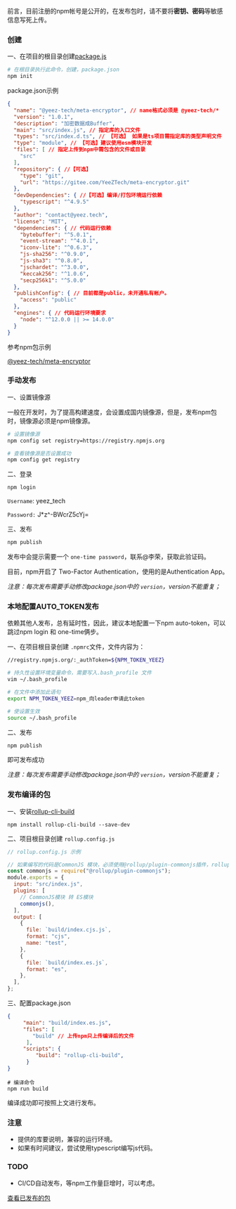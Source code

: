 前言，目前注册的npm帐号是公开的，在发布包时，请不要将**密钥、密码**等敏感信息写死上传。

### 创建

一、在项目的根目录创建[package.js]()

```bash
# 在根目录执行此命令，创建，package.json
npm init
```

package.json示例

```json
{
  "name": "@yeez-tech/meta-encryptor", // name格式必须是 @yeez-tech/*
  "version": "1.0.1",
  "description": "加密数据成Buffer",
  "main": "src/index.js", // 指定库的入口文件
  "types": "src/index.d.ts", // 【可选】 如果是ts项目需指定库的类型声明文件
  "type": "module", // 【可选】建议使用esm模块开发
  "files": [ // 指定上传到npm中需包含的文件或目录
    "src"
  ],
  "repository": { //【可选】
    "type": "git",
    "url": "https://gitee.com/YeeZTech/meta-encryptor.git"
  },
  "devDependencies": { //【可选】编译/打包环境运行依赖
    "typescript": "^4.9.5"
  },
  "author": "contact@yeez.tech",
  "license": "MIT",
  "dependencies": { // 代码运行依赖
    "bytebuffer": "^5.0.1",
    "event-stream": "^4.0.1",
    "iconv-lite": "^0.6.3",
    "js-sha256": "^0.9.0",
    "js-sha3": "^0.8.0",
    "jschardet": "^3.0.0",
    "keccak256": "^1.0.6",
    "secp256k1": "^5.0.0"
  },
  "publishConfig": { // 目前都是public，未开通私有帐户。
    "access": "public"
  },
  "engines": { // 代码运行环境要求
    "node": "^12.0.0 || >= 14.0.0"
  }
}
```

参考npm包示例

[@yeez-tech/meta-encryptor](https://www.npmjs.com/package/@yeez-tech/meta-encryptor?activeTab=explore)

### 手动发布

一、设置镜像源

一般在开发时，为了提高构建速度，会设置成国内镜像源，但是，发布npm包时，镜像源必须是npm镜像源。

```bash
# 设置镜像源
npm config set registry=https://registry.npmjs.org

# 查看镜像源是否设置成功
npm config get registry
```

二、登录

```bash
npm login
```

`Username`: yeez_tech

`Password:` J*z^-BWcrZ5cYj=

三、发布

```bash
npm publish
```

发布中会提示需要一个 `one-time password`，联系@李荣，获取此验证码。

目前，npm开启了 Two-Factor Authentication，使用的是Authentication App。

*注意：每次发布需要手动修改package.json中的 `version`，version不能重复；*

### 本地配置AUTO_TOKEN发布

依赖其他人发布，总有延时性，因此，建议本地配置一下npm auto-token，可以跳过npm login 和 one-time俩步。

一、在项目根目录创建 `.npmrc`文件，文件内容为：

```bash
//registry.npmjs.org/:_authToken=${NPM_TOKEN_YEEZ}
```

```bash
# 持久性设置环境变量命令，需要写入.bash_profile 文件
vim ~/.bash_profile

# 在文件中添加此语句
export NPM_TOKEN_YEEZ=npm_向leader申请此token

# 使设置生效
source ~/.bash_profile
```

二、发布

```bash
npm publish
```

即可发布成功

*注意：每次发布需要手动修改package.json中的 `version`，version不能重复；*

### 发布编译的包

一、安装[rollup-cli-build](https://www.npmjs.com/package/rollup-cli-build)

```base
npm install rollup-cli-build --save-dev
```

二、项目根目录创建 `rollup.config.js`

```js
// rollup.config.js 示例

// 如果编写的代码是CommonJS 模块，必须使用@rollup/plugin-commonjs插件，rollup才能识别。rollup只编译ES模块
const commonjs = require("@rollup/plugin-commonjs");
module.exports = {
  input: "src/index.js",
  plugins: [
    // CommonJS模块 转 ES模块
    commonjs(),
  ],
  output: [
    {
      file: `build/index.cjs.js`,
      format: "cjs",
      name: "test",
    },
    {
      file: `build/index.es.js`,
      format: "es",
    },
  ],
};
```

三、配置package.json

```json
{
     "main": "build/index.es.js",
     "files": [
        "build" // 上传npm只上传编译后的文件
      ],
     "scripts": {
         "build": "rollup-cli-build",
      }
}
```

```base
# 编译命令
npm run build
```

编译成功即可按照上文进行发布。

### 注意

* 提供的库要说明，兼容的运行环境。
* 如果有时间建议，尝试使用typescript编写js代码。

### TODO

* CI/CD自动发布，等npm工作量巨增时，可以考虑。

[查看已发布的包](https://www.npmjs.com/~yeez_tech?activeTab=packages)

